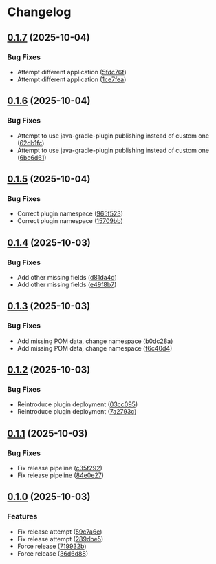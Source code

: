 # Changelog

## [0.1.7](https://github.com/AtriusX/Compositor/compare/v0.1.6...v0.1.7) (2025-10-04)


### Bug Fixes

* Attempt different application ([5fdc76f](https://github.com/AtriusX/Compositor/commit/5fdc76f42ea0c248262bb962d26a55586ce39e33))
* Attempt different application ([1ce7fea](https://github.com/AtriusX/Compositor/commit/1ce7fea731b260a2e6dad0f0762e88de5fe2132a))

## [0.1.6](https://github.com/AtriusX/Compositor/compare/v0.1.5...v0.1.6) (2025-10-04)


### Bug Fixes

* Attempt to use java-gradle-plugin publishing instead of custom one ([62db1fc](https://github.com/AtriusX/Compositor/commit/62db1fc18eb8fea222bb30665bbfc2ad1dd972cf))
* Attempt to use java-gradle-plugin publishing instead of custom one ([6be6d61](https://github.com/AtriusX/Compositor/commit/6be6d61d6db42e4b98195b928a6109b9fb53dd44))

## [0.1.5](https://github.com/AtriusX/Compositor/compare/v0.1.4...v0.1.5) (2025-10-04)


### Bug Fixes

* Correct plugin namespace ([965f523](https://github.com/AtriusX/Compositor/commit/965f52393f2aca2c1b5619f179def379bc5b243e))
* Correct plugin namespace ([15709bb](https://github.com/AtriusX/Compositor/commit/15709bbd4779ef96171ae85873b5318b09f72111))

## [0.1.4](https://github.com/AtriusX/Compositor/compare/v0.1.3...v0.1.4) (2025-10-03)


### Bug Fixes

* Add other missing fields ([d81da4d](https://github.com/AtriusX/Compositor/commit/d81da4d47da90c081c578be600711070f090488c))
* Add other missing fields ([e49f8b7](https://github.com/AtriusX/Compositor/commit/e49f8b7a10dda6ec64aadab3fd933c9768312bb5))

## [0.1.3](https://github.com/AtriusX/Compositor/compare/v0.1.2...v0.1.3) (2025-10-03)


### Bug Fixes

* Add missing POM data, change namespace ([b0dc28a](https://github.com/AtriusX/Compositor/commit/b0dc28a71b25cc55678a7a2186a545b878cc5f2e))
* Add missing POM data, change namespace ([f6c40d4](https://github.com/AtriusX/Compositor/commit/f6c40d4707c98ec02ff3fab9913963bc9361a58c))

## [0.1.2](https://github.com/AtriusX/Compositor/compare/v0.1.1...v0.1.2) (2025-10-03)


### Bug Fixes

* Reintroduce plugin deployment ([03cc095](https://github.com/AtriusX/Compositor/commit/03cc0950cc18ed9151a39f7fd14e79e1f8f1293b))
* Reintroduce plugin deployment ([7a2793c](https://github.com/AtriusX/Compositor/commit/7a2793c2064bd5e3e3c3bb65857406ea5577b357))

## [0.1.1](https://github.com/AtriusX/Compositor/compare/v0.1.0...v0.1.1) (2025-10-03)


### Bug Fixes

* Fix release pipeline ([c35f292](https://github.com/AtriusX/Compositor/commit/c35f292ef4b698193fe054a288fbe6fc03c00263))
* Fix release pipeline ([84e0e27](https://github.com/AtriusX/Compositor/commit/84e0e2749324f30c56ae646cc894960ab34e2226))

## [0.1.0](https://github.com/AtriusX/Compositor/compare/v0.0.1...v0.1.0) (2025-10-03)


### Features

* Fix release attempt ([59c7a6e](https://github.com/AtriusX/Compositor/commit/59c7a6eab72f1bafac107b701e597d493f1ebde2))
* Fix release attempt ([289dbe5](https://github.com/AtriusX/Compositor/commit/289dbe5825618681a8d94f3bcf4b58349c600ccd))
* Force release ([719932b](https://github.com/AtriusX/Compositor/commit/719932bcbd9287624772c47a2316d6f17391f608))
* Force release ([36d6d88](https://github.com/AtriusX/Compositor/commit/36d6d889ac8bc4c483bb83a81d7cf343fcade2cb))
